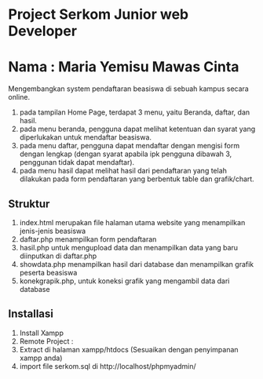 # Project Serkom Junior web Developer

# Nama : Maria Yemisu Mawas Cinta

Mengembangkan system pendaftaran beasiswa di sebuah kampus secara online.

1. pada tampilan Home Page, terdapat 3 menu, yaitu Beranda, daftar, dan hasil.
2. pada menu beranda, pengguna dapat melihat ketentuan dan syarat yang diperlukakan untuk mendaftar beasiswa.
3. pada menu daftar, pengguna dapat mendaftar dengan mengisi form dengan lengkap (dengan syarat apabila ipk pengguna dibawah 3, penggunan tidak dapat mendaftar).
4. pada menu hasil dapat melihat hasil dari pendaftaran yang telah dilakukan pada form pendaftaran yang berbentuk table dan grafik/chart.

## Struktur

1. index.html merupakan file halaman utama website yang menampilkan jenis-jenis beasiswa
2. daftar.php menampilkan form pendaftaran
3. hasil.php untuk mengupload data dan menampilkan data yang baru diinputkan di daftar.php
4. showdata.php menampilkan hasil dari database dan menampilkan grafik peserta beasiswa
5. konekgrapik.php, untuk koneksi grafik yang mengambil data dari database

## Installasi

1. Install Xampp
2. Remote Project : 
3. Extract di halaman xampp/htdocs (Sesuaikan dengan penyimpanan xampp anda)
4. import file serkom.sql di http://localhost/phpmyadmin/

